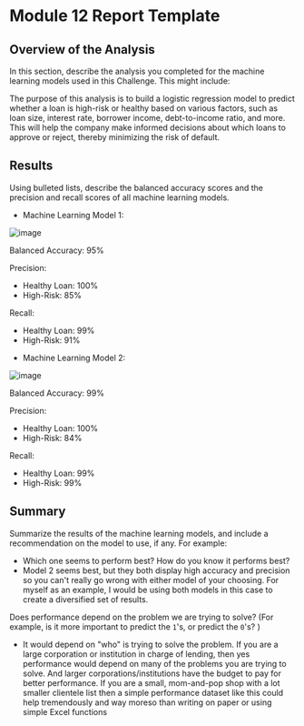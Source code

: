 # Module 12 Report Template

## Overview of the Analysis

In this section, describe the analysis you completed for the machine learning models used in this Challenge. This might include:

The purpose of this analysis is to build a logistic regression model to predict whether a loan is high-risk or healthy based on various factors, such as loan size, interest rate, borrower income, debt-to-income ratio, and more. This will help the company make informed decisions about which loans to approve or reject, thereby minimizing the risk of default.

## Results

Using bulleted lists, describe the balanced accuracy scores and the precision and recall scores of all machine learning models.

* Machine Learning Model 1:

![image](https://user-images.githubusercontent.com/97980927/226200816-bd728eef-df4b-468f-bfc9-832c616a0d3b.png)


Balanced Accuracy: 95%

Precision:
- Healthy Loan: 100%
- High-Risk: 85%

Recall: 
- Healthy Loan: 99%
- High-Risk: 91%


* Machine Learning Model 2:

![image](https://user-images.githubusercontent.com/97980927/226200832-b94a312d-be4a-4672-a8db-c75d17b003de.png)

Balanced Accuracy: 99%

Precision:
- Healthy Loan: 100%
- High-Risk: 84%

Recall:
- Healthy Loan: 99%
- High-Risk: 99%


## Summary

Summarize the results of the machine learning models, and include a recommendation on the model to use, if any. For example:
* Which one seems to perform best? How do you know it performs best? 
* Model 2 seems best, but they both display high accuracy and precision so you can't really go wrong with either model of your choosing. For myself as an example, I would be using both models in this case to create a diversified set of results.


Does performance depend on the problem we are trying to solve? (For example, is it more important to predict the `1`'s, or predict the `0`'s? ) 
* It would depend on "who" is trying to solve the problem. If you are a large corporation or institution in charge of lending, then yes performance would depend on many of the problems you are trying to solve. And larger corporations/institutions have the budget to pay for better performance. If you are a small, mom-and-pop shop with a lot smaller clientele list then a simple performance dataset like this could help tremendously and way moreso than writing on paper or using simple Excel functions
